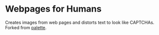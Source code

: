 # Webpages for Humans

  Creates images from web pages and distorts text to look like CAPTCHAs.
  Forked from [palette](http://github.com/visionmedia/screenshot-app).